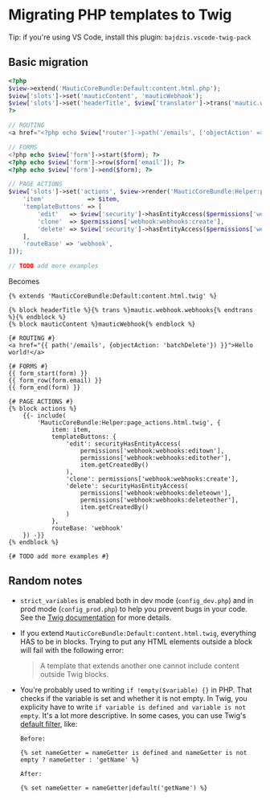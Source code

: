 # Migrating PHP templates to Twig

Tip: if you're using VS Code, install this plugin: `bajdzis.vscode-twig-pack`

## Basic migration

```PHP
<?php
$view->extend('MauticCoreBundle:Default:content.html.php');
$view['slots']->set('mauticContent', 'mauticWebhook');
$view['slots']->set('headerTitle', $view['translator']->trans('mautic.webhook.webhooks'));
?>

// ROUTING
<a href="<?php echo $view['router']->path('/emails', ['objectAction' => 'batchDelete']); ?">Hello world!</a>

// FORMS
<?php echo $view['form']->start($form); ?>
<?php echo $view['form']->row($form['email']); ?>
<?php echo $view['form']->end($form); ?>

// PAGE ACTIONS
$view['slots']->set('actions', $view->render('MauticCoreBundle:Helper:page_actions.html.php', [
    'item'            => $item,
    'templateButtons' => [
        'edit'   => $view['security']->hasEntityAccess($permissions['webhook:webhooks:editown'], $permissions['webhook:webhooks:editother'], $item->getCreatedBy()),
        'clone'  => $permissions['webhook:webhooks:create'],
        'delete' => $view['security']->hasEntityAccess($permissions['webhook:webhooks:deleteown'], $permissions['webhook:webhooks:deleteown'], $item->getCreatedBy()),
    ],
    'routeBase' => 'webhook',
]));

// TODO add more examples
```

Becomes

```Twig
{% extends 'MauticCoreBundle:Default:content.html.twig' %}

{% block headerTitle %}{% trans %}mautic.webhook.webhooks{% endtrans %}{% endblock %}
{% block mauticContent %}mauticWebhook{% endblock %}

{# ROUTING #}
<a href="{{ path('/emails', {objectAction: 'batchDelete'}) }}">Hello world!</a>

{# FORMS #}
{{ form_start(form) }}
{{ form_row(form.email) }}
{{ form_end(form) }}

{# PAGE ACTIONS #}
{% block actions %}
    {{- include(
        'MauticCoreBundle:Helper:page_actions.html.twig', {
            item: item,
            templateButtons: {
                'edit': securityHasEntityAccess(
                    permissions['webhook:webhooks:editown'],
                    permissions['webhook:webhooks:editother'],
                    item.getCreatedBy()
                ),
                'clone': permissions['webhook:webhooks:create'],
                'delete': securityHasEntityAccess(
                    permissions['webhook:webhooks:deleteown'],
                    permissions['webhook:webhooks:deleteother'],
                    item.getCreatedBy()
                )
            },
            routeBase: 'webhook'
    }) -}}
{% endblock %}

{# TODO add more examples #}
```

## Random notes

- `strict_variables` is enabled both in dev mode (`config_dev.php`) and in prod mode (`config_prod.php`) to help you prevent bugs in your code. See the [Twig documentation](https://twig.symfony.com/doc/3.x/api.html#environment_options) for more details.
- If you extend `MauticCoreBundle:Default:content.html.twig`, everything HAS to be in blocks. Trying to put any HTML elements outside a block will fail with the following error:

    > A template that extends another one cannot include content outside Twig blocks.
- You're probably used to writing `if !empty($variable) {}` in PHP. That checks if the variable is set and whether it is not empty. In Twig, you explicity have to write `if variable is defined and variable is not empty`. It's a lot more descriptive. In some cases, you can use Twig's [default filter](https://twig.symfony.com/doc/3.x/filters/default.html), like:

    ```Twig
    Before:

    {% set nameGetter = nameGetter is defined and nameGetter is not empty ? nameGetter : 'getName' %}

    After:

    {% set nameGetter = nameGetter|default('getName') %}

    ```
